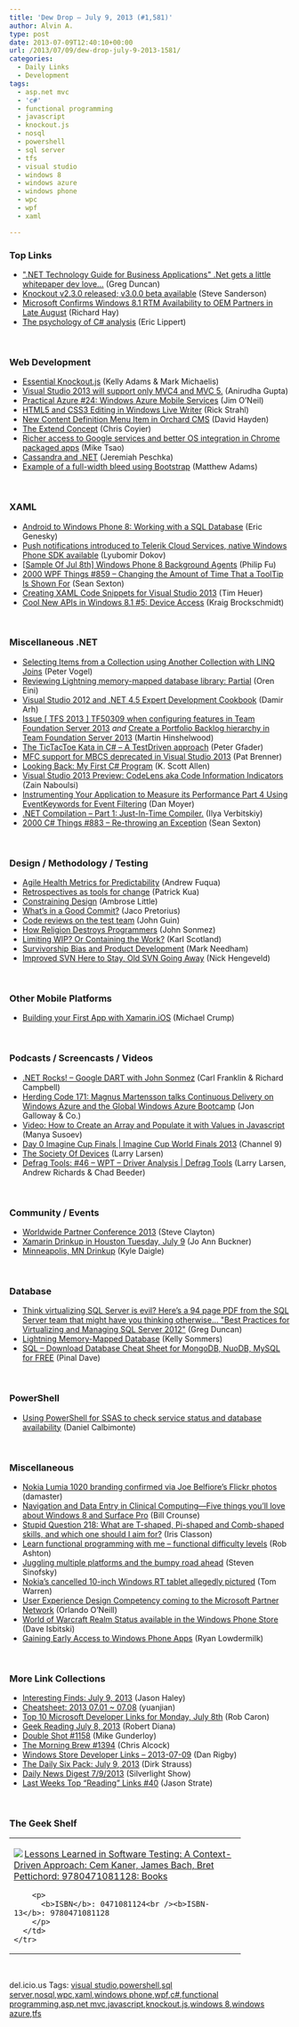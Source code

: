 ```yaml
---
title: 'Dew Drop – July 9, 2013 (#1,581)'
author: Alvin A.
type: post
date: 2013-07-09T12:40:10+00:00
url: /2013/07/09/dew-drop-july-9-2013-1581/
categories:
  - Daily Links
  - Development
tags:
  - asp.net mvc
  - 'c#'
  - functional programming
  - javascript
  - knockout.js
  - nosql
  - powershell
  - sql server
  - tfs
  - visual studio
  - windows 8
  - windows azure
  - windows phone
  - wpc
  - wpf
  - xaml

---
```

### <a name="top"></a>Top Links

  * <a href="http://coolthingoftheday.blogspot.com/2013/07/technology-guide-for-business.html" target="_blank">".NET Technology Guide for Business Applications" .Net gets a little whitepaper dev love&#8230;</a> (Greg Duncan)
  * <a href="http://feeds.codeville.net/~r/SteveCodeville/~3/D5lffmgDr6U/" target="_blank">Knockout v2.3.0 released; v3.0.0 beta available</a> (Steve Sanderson)
  * <a href="http://www.windowsobserver.com/2013/07/08/microsoft-confirms-windows-8-1-rtm-availability-to-oem-partners-in-late-august/" target="_blank">Microsoft Confirms Windows 8.1 RTM Availability to OEM Partners in Late August</a> (Richard Hay)
  * <a href="http://ericlippert.com/2013/07/08/the-psychology-of-c-analysis/?utm_source=rss&utm_medium=rss&utm_campaign=the-psychology-of-c-analysis" target="_blank">The psychology of C# analysis</a> (Eric Lippert)

&#160;

### <a name="web"></a>Web Development

  * <a href="http://visualstudiomagazine.com/articles/2013/07/01/essential-knockout-js.aspx" target="_blank">Essential Knockout.js</a> (Kelly Adams & Mark Michaelis)
  * <a href="http://feedproxy.google.com/~r/geekswithblogs/~3/nVyrcejEhAA/visual-studio-2013-will-support-only-mvc4-and-mvc-5.aspx" target="_blank">Visual Studio 2013 will support only MVC4 and MVC 5.</a> (Anirudha Gupta)
  * <a href="http://blogs.msdn.com/b/jimoneil/archive/2013/07/08/practical-azure-24-windows-azure-mobile-services.aspx" target="_blank">Practical Azure #24: Windows Azure Mobile Services</a> (Jim O&#8217;Neil)
  * <a href="http://feedproxy.google.com/~r/RickStrahl/~3/RoepL_YYfZo/HTML5-and-CSS3-Editing-in-Windows-Live-Writer" target="_blank">HTML5 and CSS3 Editing in Windows Live Writer</a> (Rick Strahl)
  * <a href="http://www.davidhayden.me:80/blog/new-content-definition-menu-item-in-orchard-cms" target="_blank">New Content Definition Menu Item in Orchard CMS</a> (David Hayden)
  * <a href="http://css-tricks.com/the-extend-concept/" target="_blank">The Extend Concept</a> (Chris Coyier)
  * <a href="http://blog.chromium.org/2013/07/richer-access-to-google-services-and.html" target="_blank">Richer access to Google services and better OS integration in Chrome packaged apps</a> (Mike Tsao)
  * <a href="http://feedproxy.google.com/~r/BrentOzar-SqlServerDba/~3/KbYpcLF9TA0/" target="_blank">Cassandra and .NET</a> (Jeremiah Peschka)
  * <a href="http://blogs.endjin.com/2013/07/example-of-a-full-width-bleed-using-bootstrap/" target="_blank">Example of a full-width bleed using Bootstrap</a> (Matthew Adams)

&#160;

### <a name="silverlight"></a>XAML

  * <a href="http://cloud.dzone.com/articles/android-windows-phone-8-2" target="_blank">Android to Windows Phone 8: Working with a SQL Database</a> (Eric Genesky)
  * <a href="http://feedproxy.google.com/~r/Telerik/~3/CMzK0gLeDiw/push-notifications-introduced-to-telerik-cloud-services-native-windows-phone-sdk-available" target="_blank">Push notifications introduced to Telerik Cloud Services, native Windows Phone SDK available</a> (Lyubomir Dokov)
  * <a href="http://blogs.msdn.com/b/codefx/archive/2013/07/09/sample-of-jul-8th-windows-phone-8-background-agents.aspx" target="_blank">[Sample Of Jul 8th] Windows Phone 8 Background Agents</a> (Philip Fu)
  * <a href="http://wpf.2000things.com/2013/07/09/859-changing-the-amount-of-time-that-a-tooltip-is-shown-for/" target="_blank">2000 WPF Things #859 – Changing the Amount of Time That a ToolTip Is Shown For</a> (Sean Sexton)
  * <a href="http://feeds.timheuer.com/~r/timheuer/~3/dfSUca9Zj3I/xaml-code-snippets-for-visual-studio.aspx" target="_blank">Creating XAML Code Snippets for Visual Studio 2013</a> (Tim Heuer)
  * <a href="http://kraigbrockschmidt.com/blog/?p=980" target="_blank">Cool New APIs in Windows 8.1 #5: Device Access</a> (Kraig Brockschmidt)

&#160;

### <a name="dotnet"></a>Miscellaneous .NET

  * <a href="http://visualstudiomagazine.com/blogs/tool-tracker/2013/07/using-linq-joins.aspx" target="_blank">Selecting Items from a Collection using Another Collection with LINQ Joins</a> (Peter Vogel)
  * <a href="http://feedproxy.google.com/~r/AyendeRahien/~3/jp7XBaFO6qA/reviewing-lightning-memory-mapped-database-library-partial" target="_blank">Reviewing Lightning memory-mapped database library: Partial</a> (Oren Eini)
  * <a href="http://feeds.dzone.com/~r/zones/dotnet/~3/paY7YR9CwZQ/visual-studio-2012-and-net-45-1" target="_blank">Visual Studio 2012 and .NET 4.5 Expert Development Cookbook</a> (Damir Arh)
  * <a href="http://feeds.hinshelwood.com/~/43220605/0/visualstudioalm~Issue-TFS-TF-when-configuring-features-in-Team-Foundation-Server/" target="_blank">Issue [ TFS 2013 ] TF50309 when configuring features in Team Foundation Server 2013</a> _and_ <a href="http://feeds.hinshelwood.com/~/43228170/0/visualstudioalm~Create-a-Portfolio-Backlog-hierarchy-in-Team-Foundation-Server/" target="_blank">Create a Portfolio Backlog hierarchy in Team Foundation Server 2013</a> (Martin Hinshelwood)
  * <a href="http://feedproxy.google.com/~r/PeterGfader/~3/7_PQ_fS5WXw/the-tictactoe-kata-in-c-testdriven.html" target="_blank">The TicTacToe Kata in C# – A TestDriven approach</a> (Peter Gfader)
  * <a href="http://blogs.msdn.com/b/vcblog/archive/2013/07/08/mfc-support-for-mbcs-deprecated-in-visual-studio-2013.aspx" target="_blank">MFC support for MBCS deprecated in Visual Studio 2013</a> (Pat Brenner)
  * <a href="http://odetocode.com/blogs/scott/archive/2013/07/08/looking-backndash-my-first-c-program.aspx" target="_blank">Looking Back: My First C# Program</a> (K. Scott Allen)
  * <a href="http://feedproxy.google.com/~r/zainnab/~3/sjRVYm_HELM/visual-studio-2013-preview-codelens-aka-code-information-indicators.aspx" target="_blank">Visual Studio 2013 Preview: CodeLens aka Code Information Indicators</a> (Zain Naboulsi)
  * <a href="http://www.danlmoyer.com/?p=348" target="_blank">Instrumenting Your Application to Measure its Performance Part 4 Using EventKeywords for Event Filtering</a> (Dan Moyer)
  * <a href="http://feedproxy.google.com/~r/geekswithblogs/~3/k5rb5oMKBs0/.net-compilation-part-1.-just-in-time-compiler.aspx" target="_blank">.NET Compilation &#8211; Part 1: Just-In-Time Compiler.</a> (Ilya Verbitskiy)
  * <a href="http://csharp.2000things.com/2013/07/09/883-re-throwing-an-exception/" target="_blank">2000 C# Things #883 – Re-throwing an Exception</a> (Sean Sexton)

&#160;

### <a name="design"></a>Design / Methodology / Testing

  * <a href="http://feedproxy.google.com/~r/LeadingAgile/~3/4wI5DvoABZk/" target="_blank">Agile Health Metrics for Predictability</a> (Andrew Fuqua)
  * <a href="http://www.thekua.com/atwork/2013/07/retrospectives-as-tools-for-change/" target="_blank">Retrospectives as tools for change</a> (Patrick Kua)
  * <a href="http://www.infragistics.com/community/blogs/indigo-studio/archive/2013/07/08/constraining-design.aspx" target="_blank">Constraining Design</a> (Ambrose Little)
  * <a href="http://www.jacopretorius.net/2013/07/whats-in-a-good-commit.html" target="_blank">What’s in a Good Commit?</a> (Jaco Pretorius)
  * <a href="http://blogs.msdn.com/b/johnguin/archive/2013/07/08/code-reviews-on-the-test-team.aspx" target="_blank">Code reviews on the test team</a> (John Guin)
  * <a href="http://simpleprogrammer.com/2013/07/08/how-religion-destroys-programmers/?utm_source=rss&utm_medium=rss&utm_campaign=how-religion-destroys-programmers" target="_blank">How Religion Destroys Programmers</a> (John Sonmez)
  * <a href="http://availagility.co.uk/2013/07/08/limiting-wip-or-containing-the-work/?utm_source=rss&utm_medium=rss&utm_campaign=limiting-wip-or-containing-the-work" target="_blank">Limiting WIP? Or Containing the Work?</a> (Karl Scotland)
  * <a href="http://feedproxy.google.com/~r/MarkNeedham/~3/Ue2YpIpvGng/" target="_blank">Survivorship Bias and Product Development</a> (Mark Needham)
  * <a href="https://github.com/blog/1438-improved-svn-here-to-stay-old-svn-going-away" target="_blank">Improved SVN Here to Stay, Old SVN Going Away</a> (Nick Hengeveld)

&#160;

### <a name="mobile"></a>Other Mobile Platforms

  * <a href="http://feedproxy.google.com/~r/MichaelCrump/~3/FjkGS2JI25k/building-your-first-app-with-xamarin-ios" target="_blank">Building your First App with Xamarin.iOS</a> (Michael Crump)

&#160;

### <a name="podcasts"></a>Podcasts / Screencasts / Videos

  * <a href="http://www.dotnetrocks.com/default.aspx?ShowNum=887" target="_blank">.NET Rocks! &#8211; Google DART with John Sonmez</a> (Carl Franklin & Richard Campbell)
  * <a href="http://feedproxy.google.com/~r/HerdingCode/~3/0U09AgKeUsw/" target="_blank">Herding Code 171: Magnus Martensson talks Continuous Delivery on Windows Azure and the Global Windows Azure Bootcamp</a> (Jon Galloway & Co.)
  * <a href="http://blog.pluralsight.com/2013/07/08/video-how-to-create-an-array-and-populate-it-with-values-in-javascript/" target="_blank">Video: How to Create an Array and Populate it with Values in Javascript</a> (Manya Susoev)
  * <a href="http://channel9.msdn.com/Events/Imagine-Cup/World-Finals-2013/Day-0-Imagine-Cup-Finals" target="_blank">Day 0 Imagine Cup Finals | Imagine Cup World Finals 2013</a> (Channel 9)
  * <a href="http://channel9.msdn.com/posts/The-Society-Of-Devices" target="_blank">The Society Of Devices</a> (Larry Larsen)
  * <a href="http://channel9.msdn.com/Shows/Defrag-Tools/Defrag-Tools-46-WPT-Driver-Analysis" target="_blank">Defrag Tools: #46 &#8211; WPT &#8211; Driver Analysis | Defrag Tools</a> (Larry Larsen, Andrew Richards & Chad Beeder)

&#160;

### <a name="events"></a>Community / Events

  * <a href="http://blogs.technet.com/b/next/archive/2013/07/08/worldwide-partner-conference-2013.aspx" target="_blank">Worldwide Partner Conference 2013</a> (Steve Clayton)
  * <a href="http://blog.xamarin.com/xamarin-drinkup-in-houston-tomorrow/" target="_blank">Xamarin Drinkup in Houston Tuesday, July 9</a> (Jo Ann Buckner)
  * <a href="https://github.com/blog/1553-minneapolis-mn-drinkup" target="_blank">Minneapolis, MN Drinkup</a> (Kyle Daigle)

&#160;

### <a name="sql"></a>Database

  * <a href="http://coolthingoftheday.blogspot.com/2013/07/think-virtualizing-sql-server-is-evil.html" target="_blank">Think virtualizing SQL Server is evil? Here&#8217;s a 94 page PDF from the SQL Server team that might have you thinking otherwise&#8230; "Best Practices for Virtualizing and Managing SQL Server 2012"</a> (Greg Duncan)
  * <a href="http://feedproxy.google.com/~r/kellabyte/~3/nFv20YRSotM/" target="_blank">Lightning Memory-Mapped Database</a> (Kelly Sommers)
  * <a href="http://blog.sqlauthority.com/2013/07/09/sql-download-database-cheat-sheet-for-mongodb-nuodb-mysql-for-free/" target="_blank">SQL – Download Database Cheat Sheet for MongoDB, NuoDB, MySQL for FREE</a> (Pinal Dave)

&#160;

### <a name="ps"></a>PowerShell

  * <a href="http://feedproxy.google.com/~r/MSSQLTips-LatestSqlServerTips/~3/S_-ldEmPOms/tip.asp" target="_blank">Using PowerShell for SSAS to check service status and database availability</a> (Daniel Calbimonte)

&#160;

### <a name="misc"></a>Miscellaneous

  * <a href="http://feedproxy.google.com/~r/liveside/~3/-MTgI5rOKIw/" target="_blank">Nokia Lumia 1020 branding confirmed via Joe Belfiore’s Flickr photos</a> (damaster)
  * <a href="http://feedproxy.google.com/~r/msdn/healthblog/~3/PbnPPH-i6Eo/navigation-and-data-entry-in-clinical-computing-five-things-you-ll-love-about-windows-8-and-surface-pro.aspx" target="_blank">Navigation and Data Entry in Clinical Computing—Five things you’ll love about Windows 8 and Surface Pro</a> (Bill Crounse)
  * <a href="http://www.irisclasson.com/2013/07/08/stupid-question-218-what-are-t-shaped-pi-shaped-and-comb-shaped-skills-and-which-one-should-i-aim-for/" target="_blank">Stupid Question 218: What are T-shaped, Pi-shaped and Comb-shaped skills, and which one should I aim for?</a> (Iris Classon)
  * <a href="http://feed.codeofrob.com/~/43248981/0/robashton~Learn-functional-programming-with-me-functional-difficulty-levels.html" target="_blank">Learn functional programming with me &#8211; functional difficulty levels</a> (Rob Ashton)
  * <a href="http://feedproxy.google.com/~r/LearningByShipping/~3/LMc4QSACW14/" target="_blank">Juggling multiple platforms and the bumpy road ahead</a> (Steven Sinofsky)
  * <a href="http://www.theverge.com/2013/7/9/4506416/nokia-windows-rt-tablet-pictures-rumor" target="_blank">Nokia&#8217;s cancelled 10-inch Windows RT tablet allegedly pictured</a> (Tom Warren)
  * <a href="http://blogs.windows.com/windows/b/appbuilder/archive/2013/07/08/user-experience-design-competency-coming-to-mpn.aspx" target="_blank">User Experience Design Competency coming to the Microsoft Partner Network</a> (Orlando O&#8217;Neill)
  * <a href="http://davedev.net/?p=4111&utm_source=rss&utm_medium=rss&utm_campaign=world-of-warcraft-realm-status-available-in-the-windows-phone-store" target="_blank">World of Warcraft Realm Status available in the Windows Phone Store</a> (Dave Isbitski)
  * <a href="http://ryanlowdermilk.com/2013/07/gaining-early-access-to-windows-phone-apps/" target="_blank">Gaining Early Access to Windows Phone Apps</a> (Ryan Lowdermilk)

&#160;

### <a name="links"></a>More Link Collections

  * <a href="http://jasonhaley.com/blog/post/2013/07/09/Interesting-Finds-July-9-2013.aspx" target="_blank">Interesting Finds: July 9, 2013</a> (Jason Haley)
  * <a href="http://weblogs.asp.net/yuanjian/archive/2013/07/08/cheatsheet-2013-07-01-07-08.aspx" target="_blank">Cheatsheet: 2013 07.01 ~ 07.08</a> (yuanjian)
  * <a href="http://blogs.msdn.com/b/robcaron/archive/2013/07/08/top-10-microsoft-developer-links-for-monday-july-8th.aspx" target="_blank">Top 10 Microsoft Developer Links for Monday, July 8th</a> (Rob Caron)
  * <a href="http://feeds.regulargeek.com/~r/RegularGeek/~3/frob2LNLJ1U/" target="_blank">Geek Reading July 8, 2013</a> (Robert Diana)
  * <a href="http://afreshcup.com/home/2013/7/9/double-shot-1158.html" target="_blank">Double Shot #1158</a> (Mike Gunderloy)
  * <a href="http://feedproxy.google.com/~r/ReflectivePerspective/~3/NGCpZ0i73Lw/" target="_blank">The Morning Brew #1394</a> (Chris Alcock)
  * <a href="http://feedproxy.google.com/~r/DanRigby/~3/Yw-fxfB1JxY/" target="_blank">Windows Store Developer Links &#8211; 2013-07-09</a> (Dan Rigby)
  * <a href="http://feeds.feedblitz.com/~/43239118/0/dirkstrauss~The-Daily-Six-Pack-July" target="_blank">The Daily Six Pack: July 9, 2013</a> (Dirk Strauss)
  * <a href="http://feedproxy.google.com/~r/silverlightshow/~3/5wCehXHESpg/Daily-News-Digest-7-9-2013.aspx" target="_blank">Daily News Digest 7/9/2013</a> (Silverlight Show)
  * <a href="http://www.sqlservercentral.com/blogs/stratesql/2013/07/08/last-weeks-top-reading-links-40/" target="_blank">Last Weeks Top “Reading” Links #40</a> (Jason Strate)

&#160;

### <a name="shelf"></a>The Geek Shelf

<div id="scid:7dc1bd33-94bd-46fd-a20b-0131235bcd47:8dde3321-a1f4-4f6f-b274-39988b2284ea" class="wlWriterEditableSmartContent" style="float: none; padding-bottom: 0px; padding-top: 0px; padding-left: 0px; margin: 0px; display: inline; padding-right: 0px">
  <table cellspacing="0" cellpadding="2" width="400" border="0" unselectable="on">
    <tr>
      <td valign="top" width="400">
        <p>
          <a title="Lessons Learned in Software Testing: A Context-Driven Approach: Cem Kaner, James Bach, Bret Pettichord: 9780471081128: Books" href="http://www.amazon.com/exec/obidos/ASIN/0471081124/alvinashcraft-20"><img data-recalc-dims="1" decoding="async" src="https://i0.wp.com/images.amazon.com/images/P/0471081124.01.MZZZZZZZ.jpg?w=660" border="0" align="left" style="float:left" />Lessons Learned in Software Testing: A Context-Driven Approach: Cem Kaner, James Bach, Bret Pettichord: 9780471081128: Books</a>
        </p>
        
        <p>
          <b>ISBN</b>: 0471081124<br /><b>ISBN-13</b>: 9780471081128
        </p>
      </td>
    </tr>
  </table>
</div>

&#160;

<div id="scid:0767317B-992E-4b12-91E0-4F059A8CECA8:fadb9bed-668f-4e70-84ea-e937cb1a43cb" class="wlWriterEditableSmartContent" style="float: none; padding-bottom: 0px; padding-top: 0px; padding-left: 0px; margin: 0px; display: inline; padding-right: 0px">
  del.icio.us Tags: <a href="http://del.icio.us/popular/visual+studio" rel="tag">visual studio</a>,<a href="http://del.icio.us/popular/powershell" rel="tag">powershell</a>,<a href="http://del.icio.us/popular/sql+server" rel="tag">sql server</a>,<a href="http://del.icio.us/popular/nosql" rel="tag">nosql</a>,<a href="http://del.icio.us/popular/wpc" rel="tag">wpc</a>,<a href="http://del.icio.us/popular/xaml" rel="tag">xaml</a>,<a href="http://del.icio.us/popular/windows+phone" rel="tag">windows phone</a>,<a href="http://del.icio.us/popular/wpf" rel="tag">wpf</a>,<a href="http://del.icio.us/popular/c%23" rel="tag">c#</a>,<a href="http://del.icio.us/popular/functional+programming" rel="tag">functional programming</a>,<a href="http://del.icio.us/popular/asp.net+mvc" rel="tag">asp.net mvc</a>,<a href="http://del.icio.us/popular/javascript" rel="tag">javascript</a>,<a href="http://del.icio.us/popular/knockout.js" rel="tag">knockout.js</a>,<a href="http://del.icio.us/popular/windows+8" rel="tag">windows 8</a>,<a href="http://del.icio.us/popular/windows+azure" rel="tag">windows azure</a>,<a href="http://del.icio.us/popular/tfs" rel="tag">tfs</a>
</div>
